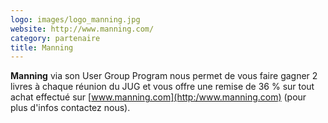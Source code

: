 ```yaml
---
logo: images/logo_manning.jpg
website: http://www.manning.com/
category: partenaire
title: Manning
---
```


**Manning** via son User Group Program nous permet de vous faire gagner 2 livres à chaque réunion du JUG et vous offre une remise de 36 % sur tout achat effectué sur [www.manning.com](http:/www.manning.com) (pour plus d'infos contactez nous).
